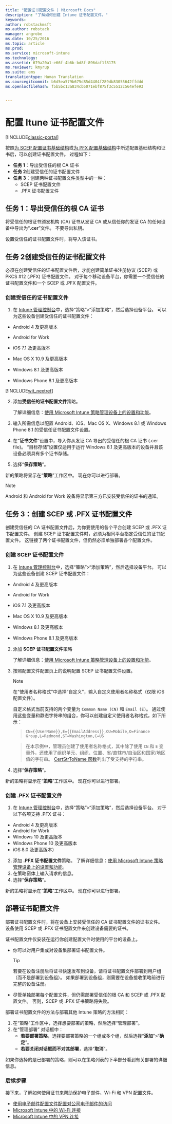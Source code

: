 ```yaml
---
title: "配置证书配置文件 | Microsoft Docs"
description: "了解如何创建 Intune 证书配置文件。"
keywords: 
author: robstackmsft
ms.author: robstack
manager: angrobe
ms.date: 10/25/2016
ms.topic: article
ms.prod: 
ms.service: microsoft-intune
ms.technology: 
ms.assetid: 679a20a1-e66f-4b6b-bd8f-896daf1f8175
ms.reviewer: kmyrup
ms.suite: ems
translationtype: Human Translation
ms.sourcegitcommit: b6d5ea579b675d85d4404f289db83055642ffddd
ms.openlocfilehash: f5b5bc13a834cb5071ebf875f3c5512c564efe93


---
```


# <a name="configure-intune-certificate-profiles"></a>配置 Itune 证书配置文件

[!INCLUDE[classic-portal](../includes/classic-portal.md)]

按照[为 SCEP 配置证书基础结构](configure-certificate-infrastructure-for-scep.md)或[为 PFX 配置基础结构](configure-certificate-infrastructure-for-pfx.md)中所述配置基础结构和证书后，可以创建证书配置文件。 过程如下：

- **任务 1**：导出受信任的根 CA 证书
- **任务 2**创建受信任的证书配置文件
- **任务 3**：创建两种证书配置文件类型中的一种：
  - SCEP 证书配置文件
  - .PFX 证书配置文件

## <a name="task-1-export-the-trusted-root-ca-certificate"></a>**任务 1**：导出受信任的根 CA 证书
将受信任的根证书颁发机构 (CA) 证书从发证 CA 或从信任你的发证 CA 的任何设备中导出为“**.cer**”文件。 不要导出私钥。

设置受信任的证书配置文件时，将导入该证书。

## <a name="task-2-create-trusted-certificate-profiles"></a>**任务 2**创建受信任的证书配置文件
必须在创建受信任的证书配置文件后，才能创建简单证书注册协议 (SCEP) 或 PKCS #12 (.PFX) 证书配置文件。 对于每个移动设备平台，你需要一个受信任的证书配置文件和一个 SCEP 或 .PFX 配置文件。

### <a name="to-create-a-trusted-certificate-profile"></a>创建受信任的证书配置文件

1.  在 [Intune 管理控制台](https://manage.microsoft.com)中，选择“策略”&gt;“添加策略”，然后选择设备平台。 可以为这些设备创建受信任的证书配置文件：

-  Android 4 及更高版本

-  Android for Work

-  iOS 7.1 及更高版本

-  Mac OS X 10.9 及更高版本

-  Windows 8.1 及更高版本

-  Windows Phone 8.1 及更高版本

[!INCLUDE[wit_nextref](../includes/afw_rollout_disclaimer.md)]

2.  添加**受信任的证书配置文件**策略。

    了解详细信息：[使用 Microsoft Intune 策略管理设备上的设置和功能](manage-settings-and-features-on-your-devices-with-microsoft-intune-policies.md)。

3.  输入所需信息以配置 Android、iOS、Mac OS X、Windows 8.1 或 Windows Phone 8.1 的受信任证书配置文件设置。
4.  在“**证书文件**”设置中，导入你从发证 CA 导出的受信任的根 CA 证书 (.cer file)。 “目标存储”设置仅适用于运行 Windows 8.1 及更高版本的设备并且该设备必须具有多个证书存储。

4.  选择“**保存策略**”。

新的策略将显示在“**策略**”工作区中。 现在你可以进行部署。

> [!NOTE]
>
> Android 和 Android for Work 设备将显示第三方已安装受信任的证书的通知。


## <a name="task-3-create-scep-or-pfx-certificate-profiles"></a>**任务 3**：创建 SCEP 或 .PFX 证书配置文件
创建受信任的 CA 证书配置文件后，为你要使用的各个平台创建 SCEP 或 .PFX 证书配置文件。 创建 SCEP 证书配置文件时，必须为相同平台指定受信任的证书配置文件。 这链接了两个证书配置文件，但仍然必须单独部署各个配置文件。

### <a name="to-create-an-scep-certificate-profile"></a>创建 SCEP 证书配置文件

1.  在 [Intune 管理控制台](https://manage.microsoft.com)中，选择“策略”&gt;“添加策略”，然后选择设备平台。  可以为这些设备创建 SCEP 证书配置文件：

-  Android 4 及更高版本

-  Android for Work

-  iOS 7.1 及更高版本

-  Mac OS X 10.9 及更高版本

-  Windows 8.1 及更高版本

-  Windows Phone 8.1 及更高版本

2.  添加 **SCEP 证书配置文件**策略

    了解详细信息：[使用 Microsoft Intune 策略管理设备上的设置和功能](manage-settings-and-features-on-your-devices-with-microsoft-intune-policies.md)。

3.  按照配置文件配置页上的说明配置 SCEP 证书配置文件设置。
    > [!NOTE]
    >
    > 在“使用者名称格式”中选择“自定义”，输入自定义使用者名称格式（仅限 iOS 配置文件）。
    >
    > 自定义格式当前支持的两个变量为 `Common Name (CN)` 和 `Email (E)`。 通过使用这些变量和静态字符串的组合，你可以创建自定义使用者名称格式，如下所示：

    >     CN={{UserName}},E={{EmailAddress}},OU=Mobile,O=Finance Group,L=Redmond,ST=Washington,C=US

    > 在本示例中，管理员创建了使用者名称格式，其中除了使用 `CN` 和 `E` 变量外，还使用了组织单元、组织、位置、省/直辖市/自治区和国家/地区值的字符串。 [CertStrToName 函数](https://msdn.microsoft.com/en-us/library/windows/desktop/aa377160.aspx)列出了受支持的字符串。

4.  选择“**保存策略**”。

新的策略将显示在“**策略**”工作区中。 现在你可以进行部署。

### <a name="to-create-a-pfx-certificate-profile"></a>创建 .PFX 证书配置文件

1.  在 [Intune 管理控制台](https://manage.microsoft.com)中，选择“策略”&gt;“添加策略”，然后选择设备平台。 对于以下各项支持 .PFX 证书：
  - Android 4 及更高版本
  - Android for Work
  - Windows 10 及更高版本
  - Windows Phone 10 及更高版本
  - iOS 8.0 及更高版本）    


2.  添加 **.PFX 证书配置文件**策略。
      了解详细信息：[使用 Microsoft Intune 策略管理设备上的设置和功能](manage-settings-and-features-on-your-devices-with-microsoft-intune-policies.md)。
3.  在策略窗体上输入请求的信息。
4.  选择“**保存策略**”。

新的策略将显示在“**策略**”工作区中。 现在你可以进行部署。

## <a name="deploy-certificate-profiles"></a>部署证书配置文件
部署证书配置文件时，将在设备上安装受信任的 CA 证书配置文件的证书文件。 设备使用 SCEP 或 .PFX 证书配置文件来创建设备需要的证书。

证书配置文件仅安装在运行你创建配置文件时使用的平台的设备上。

-   你可以对用户集或对设备集部署证书配置文件。

    > [!TIP]
    > 若要在设备注册后将证书快速发布到设备，请将证书配置文件部署到用户组（而不是部署到设备组）。 如果部署到设备组，则需要在设备接收策略前进行完整的设备注册。

-   尽管单独部署每个配置文件，但仍需部署受信任的根 CA 和 SCEP 或 .PFX 配置文件。 否则，SCEP 或 .PFX 证书策略将失败。

部署证书配置文件的方法与部署其他 Intune 策略的方法相同：

1.  在“策略”工作区中，选择想要部署的策略，然后选择“管理部署”。
2.  在“管理部署”  对话框中：
    -   **若要部署策略**，选择要部署策略的一个组或多个组，然后选择“**添加**”&gt;“**确定**”。
    -   **若要关闭对话框而不对其部署**，选择“**取消**”。

如果你选择的是已部署的策略，则可以在策略列表的下半部分看到有关部署的详细信息。

### <a name="next-steps"></a>后续步骤

接下来，了解如何使用证书来帮助保护电子邮件、Wi-Fi 和 VPN 配置文件。

-  [使用电子邮件配置文件配置对公司电子邮件的访问](configure-access-to-corporate-email-using-email-profiles-with-Microsoft-Intune.md)
-  [Microsoft Intune 中的 Wi-Fi 连接](wi-fi-connections-in-microsoft-intune.md)
-  [Microsoft Intune 中的 VPN 连接](vpn-connections-in-microsoft-intune.md)



<!--HONumber=Dec16_HO2-->


